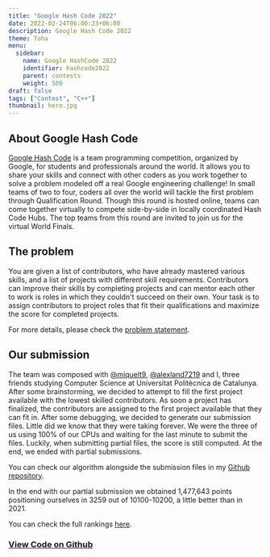 ```yaml
---
title: "Google Hash Code 2022"
date: 2022-02-24T06:00:23+06:00
description: Google Hash Code 2022
theme: Toha
menu:
  sidebar:
    name: Google HashCode 2022
    identifier: hashcode2022
    parent: contests
    weight: 500
draft: false
tags: ["Contest", "C++"]
thumbnail: hero.jpg
---
```


## About Google Hash Code
[Google Hash Code](https://codingcompetitions.withgoogle.com/hashcode) is a team programming competition, organized by Google, for students and professionals around the world. It allows you to share your skills and connect with other coders as you work together to solve a problem modeled off a real Google engineering challenge! In small teams of two to four, coders all over the world will tackle the first problem through Qualification Round. Though this round is hosted online, teams can come together virtually to compete side-by-side in locally coordinated Hash Code Hubs. The top teams from this round are invited to join us for the virtual World Finals.

## The problem
You are given a list of contributors, who have already mastered various skills, and a list of projects with different skill requirements. Contributors can improve their skills by completing projects and can mentor each other to work is roles in which they couldn't succeed on their own. Your task is to assign contributors to project roles that fit their qualifications and maximize the score for completed projects. 

For more details, please check the [problem statement](https://codingcompetitions.withgoogle.com/hashcode/round/00000000008caae7/000000000098afc8).


## Our submission
The team was composed with [@miquelt9](https://github.com/miquelt9), [@alexland7219](https://github.com/alexland7219) and I, three friends studying Computer Science at Universitat Politècnica de Catalunya. After some brainstorming, we decided to attempt to fill the first project available with the lowest skilled contributors. As soon a project has finalized, the contributors are assigned to the first project available that they can fit in. After some debugging, we decided to generate our submission files. Little did we know that they were taking forever. We were the three of us using 100% of our CPUs and waiting for the last minute to submit the files. Luckily, when submitting partial files, the score is still computed. At the end, we ended with partial submissions.

You can check our algorithm alongside the submission files in my [<i class="fab fa-github"></i>Github repository](https://github.com/BernatBC/Coding-Competitions/tree/main/GoogleHashCode2022).

In the end with our partial submission we obtained 1,477,643 points positioning ourselves in 3259 out of 10100-10200, a little better than in 2021.

You can check the full rankings [here](https://codingcompetitions.withgoogle.com/hashcode/round/00000000008caae7).


### [View Code on <i class="fab fa-github"></i>Github](https://github.com/BernatBC/Coding-Competitions/tree/main/GoogleHashCode2022)